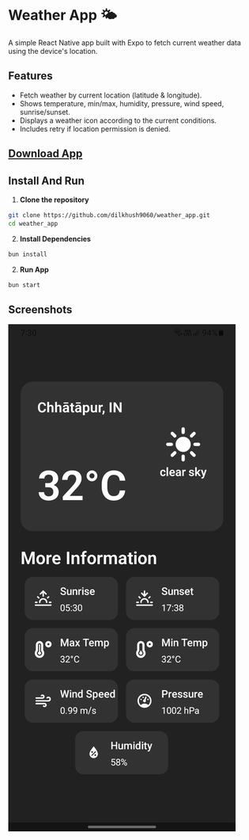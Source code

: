 # Weather App 🌤️

A simple React Native app built with Expo to fetch current weather data using the device's location.

## Features

- Fetch weather by current location (latitude & longitude).
- Shows temperature, min/max, humidity, pressure, wind speed, sunrise/sunset.
- Displays a weather icon according to the current conditions.
- Includes retry if location permission is denied.

## [Download App](https://expo.dev/accounts/dilkhush9060/projects/currency-convertor/builds/e618db61-c998-4aaf-ac05-d54f56a00587)

## Install And Run

1. **Clone the repository**

```bash
git clone https://github.com/dilkhush9060/weather_app.git
cd weather_app
```

2. **Install Dependencies**

```bash
bun install
```

2. **Run App**

```bash
bun start
```

## Screenshots

![Screenshot](assets/1.jpg)
